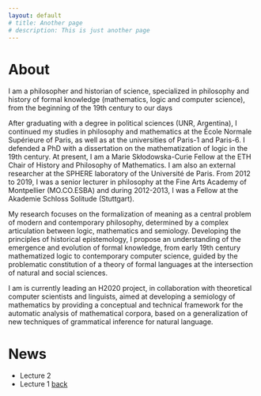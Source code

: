 ```yaml
---
layout: default
# title: Another page
# description: This is just another page
---
```


# About

I am a philosopher and historian of science, specialized in philosophy and history of formal knowledge (mathematics, logic and computer science), from the beginning of the 19th century to our days

After graduating with a degree in political sciences (UNR, Argentina), I continued my studies in philosophy and mathematics at the École Normale Supérieure of Paris, as well as at the universities of Paris-​1 and Paris-​6. I defended a PhD with a dissertation on the mathematization of logic in the 19th century. At present, I am a Marie Skłodowska-​Curie Fellow at the ETH Chair of History and Philosophy of Mathematics. I am also an external researcher at the SPHERE laboratory of the Université de Paris. From 2012 to 2019, I was a senior lecturer in philosophy at the Fine Arts Academy of Montpellier (MO.CO.ESBA) and during 2012-​2013, I was a Fellow at the Akademie Schloss Solitude (Stuttgart).


My research focuses on the formalization of meaning as a central problem of modern and contemporary philosophy, determined by a complex articulation between logic, mathematics and semiology. Developing the principles of historical epistemology, I propose an understanding of the emergence and evolution of formal knowledge, from early 19th century mathematized logic to contemporary computer science, guided by the problematic constitution of a theory of formal languages at the intersection of natural and social sciences.


I am is currently leading an H2020 project, in collaboration with theoretical computer scientists and linguists, aimed at developing a semiology of mathematics by providing a conceptual and technical framework for the automatic analysis of mathematical corpora, based on a generalization of new techniques of grammatical inference for natural language.

# News

- Lecture 2
- Lecture 1
[back](./)
